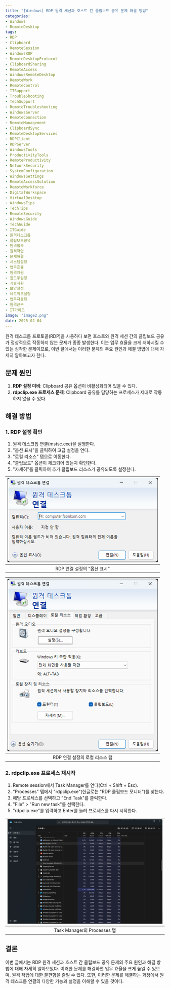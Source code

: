 ```yaml
---
title: "[Windows] RDP 원격 세션과 호스트 간 클립보드 공유 문제 해결 방법"
categories: 
- Windows
- RemoteDesktop
tags:
- RDP
- Clipboard
- RemoteSession
- WindowsRDP
- RemoteDesktopProtocol
- ClipboardSharing
- RemoteAccess
- WindowsRemoteDesktop
- RemoteWork
- RemoteControl
- ITSupport
- TroubleShooting
- TechSupport
- RemoteTroubleshooting
- WindowsServer
- RemoteConnection
- RemoteManagement
- ClipboardSync
- RemoteDesktopServices
- RDPClient
- RDPServer
- WindowsTools
- ProductivityTools
- RemoteProductivity
- NetworkSecurity
- SystemConfiguration
- WindowsSettings
- RemoteAccessSolution
- RemoteWorkforce
- DigitalWorkspace
- VirtualDesktop
- WindowsTips
- TechTips
- RemoteSecurity
- WindowsGuide
- TechGuide
- ITGuide
- 원격데스크톱
- 클립보드공유
- 원격접속
- 원격작업
- 문제해결
- 시스템설정
- 업무효율
- 원격지원
- 윈도우설정
- 기술지원
- 보안설정
- 네트워크설정
- 업무자동화
- 원격근무
- IT가이드
image: "image2.png"
date: 2025-02-04
---
```


원격 데스크톱 프로토콜(RDP)을 사용하다 보면 호스트와 원격 세션 간의 클립보드 공유가 정상적으로 작동하지 않는 문제가 종종 발생한다. 이는 업무 효율을 크게 저하시킬 수 있는 심각한 문제이므로, 이번 글에서는 이러한 문제의 주요 원인과 해결 방법에 대해 자세히 알아보고자 한다.

## 문제 원인

1. **RDP 설정 미비**: Clipboard 공유 옵션이 비활성화되어 있을 수 있다.
2. **rdpclip.exe 프로세스 문제**: Clipboard 공유를 담당하는 프로세스가 제대로 작동하지 않을 수 있다.

## 해결 방법

### 1. RDP 설정 확인

1. 원격 데스크톱 연결(mstsc.exe)을 실행한다.
2. "옵션 표시"을 클릭하여 고급 설정을 연다.
3. "로컬 리소스" 탭으로 이동한다.
4. "클립보드" 옵션이 체크되어 있는지 확인한다.
5. "자세히"를 클릭하여 추가 클립보드 리소스가 공유되도록 설정한다.

|![](image1.png)|
|:---:|
|RDP 연결 설정의 "옵션 표시"|

|![](image2.png)|
|:---:|
|RDP 연결 설정의 로컬 리소스 탭|

### 2. rdpclip.exe 프로세스 재시작

1. Remote session에서 Task Manager를 연다(Ctrl + Shift + Esc).
2. "Processes" 탭에서 "rdpclip.exe"(한글로는 "RDP 클립보드 모니터")를 찾는다.
3. 해당 프로세스를 선택하고 "End Task"를 클릭한다.
4. "File" > "Run new task"를 선택한다.
5. "rdpclip.exe"를 입력하고 Enter를 눌러 프로세스를 다시 시작한다.

|![](image3.png)|
|:---:|
|Task Manager의 Processes 탭|


## 결론

이번 글에서는 RDP 원격 세션과 호스트 간 클립보드 공유 문제의 주요 원인과 해결 방법에 대해 자세히 알아보았다. 이러한 문제를 해결하면 업무 효율을 크게 높일 수 있으며, 원격 작업에 대한 불편함을 줄일 수 있다. 또한, 이러한 문제를 해결하는 과정에서 원격 데스크톱 연결의 다양한 기능과 설정을 이해할 수 있을 것이다.

